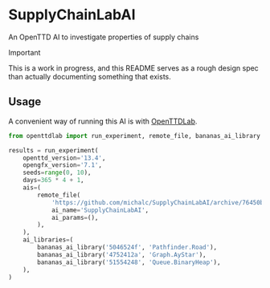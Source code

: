 # SupplyChainLabAI

An OpenTTD AI to investigate properties of supply chains

> [!IMPORTANT]
> This is a work in progress, and this README serves as a rough design spec than actually documenting something that exists.


## Usage

A convenient way of running this AI is with [OpenTTDLab](https://github.com/michalc/OpenTTDLab).

```python
from openttdlab import run_experiment, remote_file, bananas_ai_library

results = run_experiment(
    openttd_version='13.4',
    opengfx_version='7.1',
    seeds=range(0, 10),
    days=365 * 4 + 1,
    ais=(
        remote_file(
            'https://github.com/michalc/SupplyChainLabAI/archive/76450b683be2d55c035e385cfc5581d961685ecb.tar.gz',
            ai_name='SupplyChainLabAI',
            ai_params=(),
        ),
    ),
    ai_libraries=(
        bananas_ai_library('5046524f', 'Pathfinder.Road'),
        bananas_ai_library('4752412a', 'Graph.AyStar'),
        bananas_ai_library('51554248', 'Queue.BinaryHeap'),
    ),
)
```
